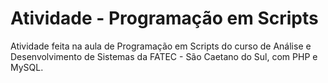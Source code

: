 # Atividade - Programação em Scripts
Atividade feita na aula de Programação em Scripts do curso de Análise e Desenvolvimento de Sistemas da FATEC - São Caetano do Sul, com PHP e MySQL.
